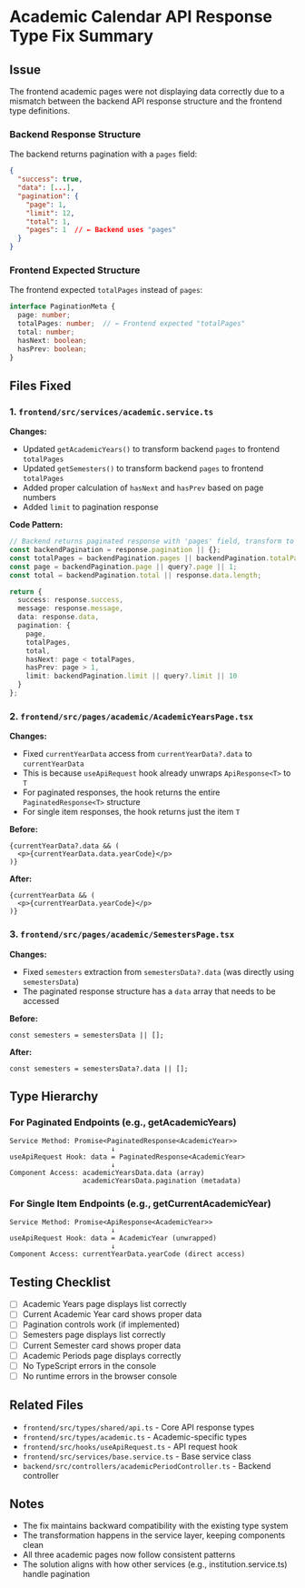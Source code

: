 # Academic Calendar API Response Type Fix Summary

## Issue
The frontend academic pages were not displaying data correctly due to a mismatch between the backend API response structure and the frontend type definitions.

### Backend Response Structure
The backend returns pagination with a `pages` field:
```json
{
  "success": true,
  "data": [...],
  "pagination": {
    "page": 1,
    "limit": 12,
    "total": 1,
    "pages": 1  // ← Backend uses "pages"
  }
}
```

### Frontend Expected Structure
The frontend expected `totalPages` instead of `pages`:
```typescript
interface PaginationMeta {
  page: number;
  totalPages: number;  // ← Frontend expected "totalPages"
  total: number;
  hasNext: boolean;
  hasPrev: boolean;
}
```

## Files Fixed

### 1. `frontend/src/services/academic.service.ts`
**Changes:**
- Updated `getAcademicYears()` to transform backend `pages` to frontend `totalPages`
- Updated `getSemesters()` to transform backend `pages` to frontend `totalPages`
- Added proper calculation of `hasNext` and `hasPrev` based on page numbers
- Added `limit` to pagination response

**Code Pattern:**
```typescript
// Backend returns paginated response with 'pages' field, transform to 'totalPages'
const backendPagination = response.pagination || {};
const totalPages = backendPagination.pages || backendPagination.totalPages || 1;
const page = backendPagination.page || query?.page || 1;
const total = backendPagination.total || response.data.length;

return {
  success: response.success,
  message: response.message,
  data: response.data,
  pagination: {
    page,
    totalPages,
    total,
    hasNext: page < totalPages,
    hasPrev: page > 1,
    limit: backendPagination.limit || query?.limit || 10
  }
};
```

### 2. `frontend/src/pages/academic/AcademicYearsPage.tsx`
**Changes:**
- Fixed `currentYearData` access from `currentYearData?.data` to `currentYearData`
- This is because `useApiRequest` hook already unwraps `ApiResponse<T>` to `T`
- For paginated responses, the hook returns the entire `PaginatedResponse<T>` structure
- For single item responses, the hook returns just the item `T`

**Before:**
```tsx
{currentYearData?.data && (
  <p>{currentYearData.data.yearCode}</p>
)}
```

**After:**
```tsx
{currentYearData && (
  <p>{currentYearData.yearCode}</p>
)}
```

### 3. `frontend/src/pages/academic/SemestersPage.tsx`
**Changes:**
- Fixed `semesters` extraction from `semestersData?.data` (was directly using `semestersData`)
- The paginated response structure has a `data` array that needs to be accessed

**Before:**
```tsx
const semesters = semestersData || [];
```

**After:**
```tsx
const semesters = semestersData?.data || [];
```

## Type Hierarchy

### For Paginated Endpoints (e.g., getAcademicYears)
```
Service Method: Promise<PaginatedResponse<AcademicYear>>
                         ↓
useApiRequest Hook: data = PaginatedResponse<AcademicYear>
                         ↓
Component Access: academicYearsData.data (array)
                  academicYearsData.pagination (metadata)
```

### For Single Item Endpoints (e.g., getCurrentAcademicYear)
```
Service Method: Promise<ApiResponse<AcademicYear>>
                         ↓
useApiRequest Hook: data = AcademicYear (unwrapped)
                         ↓
Component Access: currentYearData.yearCode (direct access)
```

## Testing Checklist
- [ ] Academic Years page displays list correctly
- [ ] Current Academic Year card shows proper data
- [ ] Pagination controls work (if implemented)
- [ ] Semesters page displays list correctly
- [ ] Current Semester card shows proper data
- [ ] Academic Periods page displays correctly
- [ ] No TypeScript errors in the console
- [ ] No runtime errors in the browser console

## Related Files
- `frontend/src/types/shared/api.ts` - Core API response types
- `frontend/src/types/academic.ts` - Academic-specific types
- `frontend/src/hooks/useApiRequest.ts` - API request hook
- `frontend/src/services/base.service.ts` - Base service class
- `backend/src/controllers/academicPeriodController.ts` - Backend controller

## Notes
- The fix maintains backward compatibility with the existing type system
- The transformation happens in the service layer, keeping components clean
- All three academic pages now follow consistent patterns
- The solution aligns with how other services (e.g., institution.service.ts) handle pagination
